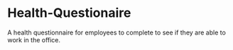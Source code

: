 # Health-Questionaire
A health questionnaire for employees to complete to see if they are able to work in the office.
